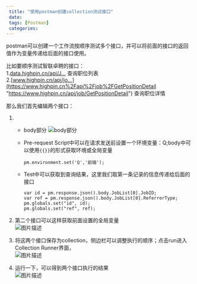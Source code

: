 ```yaml
---
 title: "使用postman创建collection测试接口"
 date: 
 tags: [Postman]
 categories: 
---
```


postman可以创建一个工作流按顺序测试多个接口，并可以将前面的接口的返回值作为变量传递给后面的接口使用。

比如要顺序测试智联卓聘的接口：  
1.[data.highpin.cn/api/J...](https://data.highpin.cn%2Fapi%2FJobSearch%2FSearch "https://data.highpin.cn/api/JobSearch/Search") 查询职位列表  
2.[www.highpin.cn/api/jo...](https://www.highpin.cn%2Fapi%2Fjob%2FGetPositionDetail "https://www.highpin.cn/api/job/GetPositionDetail") 查询职位详情

那么我们首先编辑两个接口：

1.  *   body部分 ![body部分](https://p1-jj.byteimg.com/tos-cn-i-t2oaga2asx/gold-user-assets/2019/12/31/16f5b593f8f41412~tplv-t2oaga2asx-jj-mark:3024:0:0:0:q75.png "body部分")
    *   Pre-request Script中可以在请求发送前设置一个环境变量：Q;body中可以使用`{{}}`的形式获取环境或全局变量
        
        ```routeros
        pm.environment.set('Q','前端'); 
        ```
        
    *   Test中可以获取到查询结果，这里我们取第一条记录的信息传递给后面的接口
        
        ```applescript
        var id = pm.response.json().body.JobList[0].JobID;
        var ref = pm.response.json().body.JobList[0].ReferrerType;
        pm.globals.set("id", id);
        pm.globals.set("ref", ref);
        ```
        
2.  第二个接口可以这样获取前面设置的全局变量  
    ![图片描述](https://p1-jj.byteimg.com/tos-cn-i-t2oaga2asx/gold-user-assets/2019/12/31/16f5b593f8e2d9f5~tplv-t2oaga2asx-jj-mark:3024:0:0:0:q75.png "图片描述")
3.  将这两个接口保存为collection，侧边栏可以调整执行的顺序；点击run进入Collection Runner界面，  
    ![图片描述](https://p1-jj.byteimg.com/tos-cn-i-t2oaga2asx/gold-user-assets/2019/12/31/16f5b593f8e7000b~tplv-t2oaga2asx-jj-mark:3024:0:0:0:q75.png "图片描述")
4.  运行一下，可以得到两个接口执行的结果  
    ![图片描述](https://p1-jj.byteimg.com/tos-cn-i-t2oaga2asx/gold-user-assets/2019/12/31/16f5b593f8f47206~tplv-t2oaga2asx-jj-mark:3024:0:0:0:q75.png "图片描述")